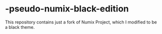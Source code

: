 # -pseudo-numix-black-edition
This repository contains just a fork of Numix Project, which I modified to be a black theme.
